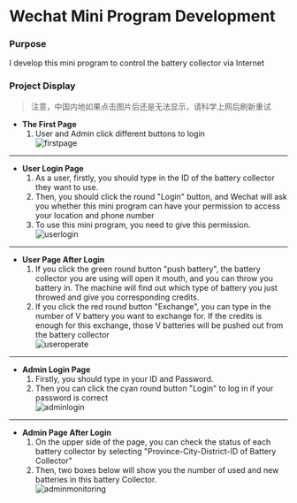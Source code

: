 # Wechat Mini Program Development

### Purpose
I develop this mini program to control the battery collector via Internet

### Project Display
> 注意，中国内地如果点击图片后还是无法显示，请科学上网后刷新重试<br/>



- **The First Page**
  1. User and Admin click different buttons to login<br/>
  ![firstpage](https://github.com/yunkai-zhang/BUPT/tree/main/Innovation_Competition/Wechat_Mini_Program/demo_images/firstpage.png)

---

- **User Login Page**
  1. As a user, firstly, you should type in the ID of the battery collector they want to use.
  2. Then, you should click the round "Login" button, and Wechat will ask you whether this mini program can have your permission 
  to access your location and phone number
  3. To use this mini program, you need to give this permission.<br/>
  ![userlogin](https://github.com/yunkai-zhang/BUPT/tree/main/Innovation_Competition/Wechat_Mini_Program/demo_images/userlogin.png)

---

- **User Page After Login**
  1. If you click the green round button "push battery", the battery collector you are using will open
   it mouth, and you can throw you battery in. The machine will find out which type of battery you just 
    throwed and give you corresponding credits.
  2. If you click the red round button "Exchange", you can type in the number of V battery you want to 
  exchange for. If the credits is enough for this exchange, those V batteries will be pushed out from
   the battery collector<br/>
  ![useroperate](https://github.com/yunkai-zhang/BUPT/tree/main/Innovation_Competition/Wechat_Mini_Program/demo_images/useroperate.jpg)

---

- **Admin Login Page**
  1. Firstly, you should type in your ID and Password.
  2. Then you can click the cyan round button "Login" to log in if your password is correct<br/>
  ![adminlogin](https://github.com/yunkai-zhang/BUPT/tree/main/Innovation_Competition/Wechat_Mini_Program/demo_images/adminlogin.png)

---

- **Admin Page After Login**
  1. On the upper side of the page, you can check the status of each battery collector by selecting
   "Province-City-District-ID of Battery Collector"
  2. Then, two boxes below will show you the number of used and new batteries in this battery Collector.<br/>
  ![adminmonitoring](https://github.com/yunkai-zhang/BUPT/tree/main/Innovation_Competition/Wechat_Mini_Program/demo_images/adminmoni.jpg)
